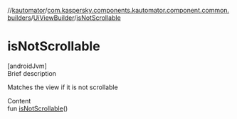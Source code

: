 //[kautomator](../../index.md)/[com.kaspersky.components.kautomator.component.common.builders](../index.md)/[UiViewBuilder](index.md)/[isNotScrollable](is-not-scrollable.md)



# isNotScrollable  
[androidJvm]  
Brief description  


Matches the view if it is not scrollable

  
Content  
fun [isNotScrollable](is-not-scrollable.md)()  



